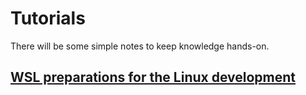 # Tutorials
There will be some simple notes to keep knowledge hands-on.

## [WSL preparations for the Linux development](WSL/Readme.md)
